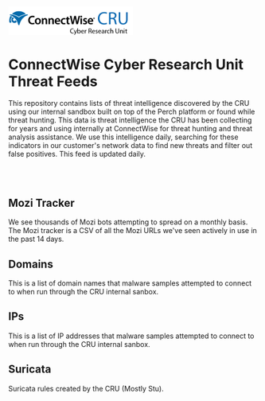 
<p><img src="https://github.com/PerchSecurity/PerchLabs/blob/main/images/CRU-main-tagline.png" width="250">
</p>
<h1> ConnectWise Cyber Research Unit Threat Feeds</h1>
<p>This repository contains lists of threat intelligence discovered by the CRU using our internal sandbox built on top of the Perch platform or found while threat hunting. This data is threat intelligence the CRU has been collecting for years and using internally at ConnectWise for threat hunting and threat analysis assistance. We use this intelligence daily, searching for these indicators in our customer's network data to find new threats and filter out false positives.  This feed is updated daily.</p>
<br />
<br />
<h2>Mozi Tracker</h2>
<p>We see thousands of Mozi bots attempting to spread on a monthly basis.  The Mozi tracker is a CSV of all the Mozi URLs we've seen actively in use in the past 14 days.</p>
<h2>Domains</h2>
<p>This is a list of domain names that malware samples attempted to connect to when run through the CRU internal sanbox.</p>
<h2>IPs</h2>
<p>This is a list of IP addresses that malware samples attempted to connect to when run through the CRU internal sanbox.</p>
<h2>Suricata</h2>
<p>Suricata rules created by the CRU (Mostly Stu).</p>

